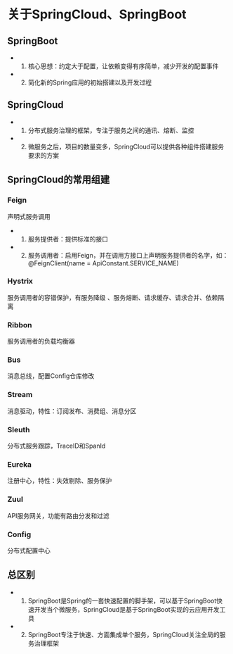 # 关于SpringCloud、SpringBoot
## SpringBoot
 - 1. 核心思想：约定大于配置，让依赖变得有序简单，减少开发的配置事件
 - 2. 简化新的Spring应用的初始搭建以及开发过程

## SpringCloud
 - 1. 分布式服务治理的框架，专注于服务之间的通讯、熔断、监控
 - 2. 微服务之后，项目的数量变多，SpringCloud可以提供各种组件搭建服务要求的方案

## SpringCloud的常用组建
### Feign
 声明式服务调用
 - 1. 服务提供者：提供标准的接口
 - 2. 服务调用者：启用Feign，并在调用方接口上声明服务提供者的名字，如：@FeignClient(name = ApiConstant.SERVICE_NAME)

### Hystrix
  服务调用者的容错保护，有服务降级 、服务熔断、请求缓存、请求合并、依赖隔离

### Ribbon
  服务调用者的负载均衡器

### Bus
   消息总线，配置Config仓库修改

### Stream
   消息驱动，特性：订阅发布、消费组、消息分区

### Sleuth
   分布式服务跟踪，TraceID和SpanId

### Eureka
   注册中心，特性：失效剔除、服务保护

### Zuul
   API服务网关，功能有路由分发和过滤

### Config
   分布式配置中心   


## 总区别
 - 1. SpringBoot是Spring的一套快速配置的脚手架，可以基于SpringBoot快速开发当个微服务，SpringCloud是基于SpringBoot实现的云应用开发工具
 - 2. SpringBoot专注于快速、方面集成单个服务，SpringCloud关注全局的服务治理框架
